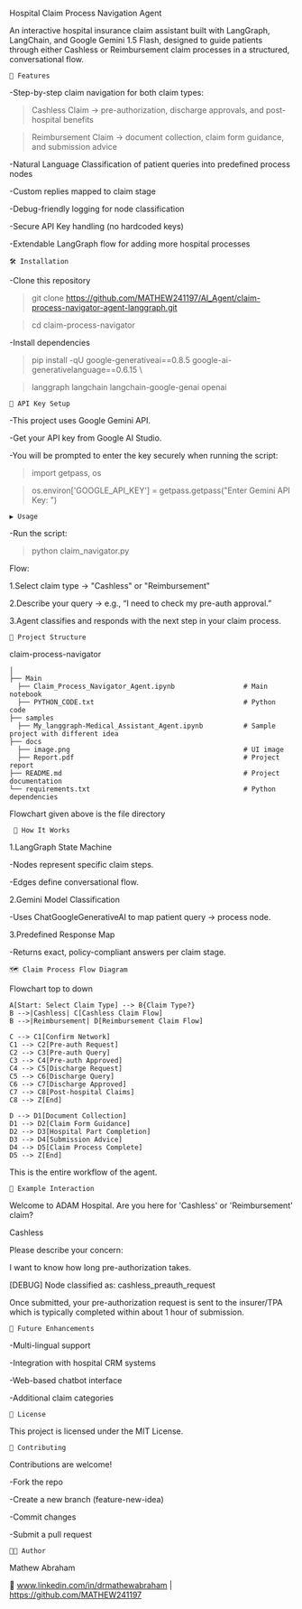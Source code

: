 Hospital Claim Process Navigation Agent 

An interactive hospital insurance claim assistant built with LangGraph, LangChain, and Google Gemini 1.5 Flash, designed to guide patients through either Cashless or Reimbursement claim processes in a structured, conversational flow.

    📌 Features

-Step-by-step claim navigation for both claim types:

>Cashless Claim → pre-authorization, discharge approvals, and post-hospital benefits

>Reimbursement Claim → document collection, claim form guidance, and submission advice

-Natural Language Classification of patient queries into predefined process nodes

-Custom replies mapped to claim stage

-Debug-friendly logging for node classification

-Secure API Key handling (no hardcoded keys)

-Extendable LangGraph flow for adding more hospital processes

    🛠 Installation

-Clone this repository

>git clone https://github.com/MATHEW241197/AI_Agent/claim-process-navigator-agent-langgraph.git

>cd claim-process-navigator

-Install dependencies

>pip install -qU google-generativeai==0.8.5 google-ai-generativelanguage==0.6.15 \

>langgraph langchain langchain-google-genai openai

    🔑 API Key Setup

-This project uses Google Gemini API.

-Get your API key from Google AI Studio.

-You will be prompted to enter the key securely when running the script:

>import getpass, os

>os.environ['GOOGLE_API_KEY'] = getpass.getpass("Enter Gemini API Key: ")

    ▶️ Usage

-Run the script:

>python claim_navigator.py

Flow:

1.Select claim type → "Cashless" or "Reimbursement"

2.Describe your query → e.g., “I need to check my pre-auth approval.”

3.Agent classifies and responds with the next step in your claim process.

    📂 Project Structure

claim-process-navigator

    │
    ├── Main
      ├── Claim_Process_Navigator_Agent.ipynb                 # Main notebook
      ├── PYTHON_CODE.txt                                     # Python code 
    ├── samples
      ├── My_langgraph-Medical_Assistant_Agent.ipynb          # Sample project with different idea
    ├── docs
      ├── image.png                                           # UI image
      ├── Report.pdf                                          # Project report 
    ├── README.md                                             # Project documentation
    └── requirements.txt                                      # Python dependencies 

Flowchart given above is the file directory

     🔄 How It Works

1.LangGraph State Machine

-Nodes represent specific claim steps.

-Edges define conversational flow.

2.Gemini Model Classification

-Uses ChatGoogleGenerativeAI to map patient query → process node.

3.Predefined Response Map

-Returns exact, policy-compliant answers per claim stage.

    🗺 Claim Process Flow Diagram

Flowchart top to down

    A[Start: Select Claim Type] --> B{Claim Type?}
    B -->|Cashless| C[Cashless Claim Flow]
    B -->|Reimbursement| D[Reimbursement Claim Flow]

    C --> C1[Confirm Network]
    C1 --> C2[Pre-auth Request]
    C2 --> C3[Pre-auth Query]
    C3 --> C4[Pre-auth Approved]
    C4 --> C5[Discharge Request]
    C5 --> C6[Discharge Query]
    C6 --> C7[Discharge Approved]
    C7 --> C8[Post-hospital Claims]
    C8 --> Z[End]

    D --> D1[Document Collection]
    D1 --> D2[Claim Form Guidance]
    D2 --> D3[Hospital Part Completion]
    D3 --> D4[Submission Advice]
    D4 --> D5[Claim Process Complete]
    D5 --> Z[End]

This is the entire workflow of the agent.

    📜 Example Interaction

Welcome to ADAM Hospital. Are you here for 'Cashless' or 'Reimbursement' claim?

Cashless

Please describe your concern:

I want to know how long pre-authorization takes.

[DEBUG] Node classified as: cashless_preauth_request

Once submitted, your pre-authorization request is sent to the insurer/TPA which is typically completed within about 1 hour of submission.

    📌 Future Enhancements

-Multi-lingual support

-Integration with hospital CRM systems

-Web-based chatbot interface

-Additional claim categories

    📄 License

This project is licensed under the MIT License.

    🤝 Contributing

Contributions are welcome!

-Fork the repo

-Create a new branch (feature-new-idea)

-Commit changes

-Submit a pull request

    👨‍💻 Author

Mathew Abraham

🔗 www.linkedin.com/in/drmathewabraham | https://github.com/MATHEW241197
